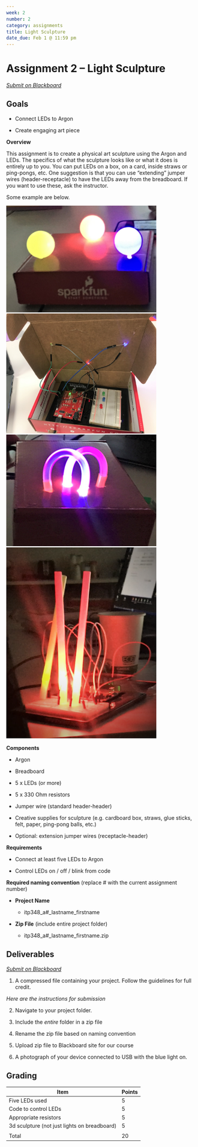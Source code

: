 ```yaml
---
week: 2
number: 2
category: assignments
title: Light Sculpture
date_due: Feb 1 @ 11:59 pm
---
```


Assignment 2 – Light Sculpture
==============================

*[Submit on Blackboard](https://blackboard.usc.edu)*


Goals
-----

-   Connect LEDs to Argon

-   Create engaging art piece

**Overview**

This assignment is to create a physical art sculpture using the Argon and LEDs. The specifics of what the sculpture looks like or what it does is entirely up to you. You can put LEDs on a box, on a card, inside straws or ping-pongs, etc. One suggestion is that you can use “extending” jumper wires (header-receptacle) to have the LEDs away from the breadboard. If you want to use these, ask the instructor.

Some example are below.

<img src="media/0f1c502a12ff996e61075135e099a087.jpg" alt="" style="width:400px" />

<img src="media/1c65f2861c87d4a7bd37c6f277b98f31.jpg" alt="" style="width:400px" />

<img src="media/cbd6a25f15f5e3874043e809a7a5c6af.jpg" alt="" style="width:400px" />

<img src="media/06aae149712f15870bbe652b5bee6b9f.png" alt="" style="width:400px" />

**Components**

-   Argon

-   Breadboard

-   5 x LEDs (or more)

-   5 x 330 Ohm resistors

-   Jumper wire (standard header-header)

-   Creative supplies for sculpture (e.g. cardboard box, straws, glue sticks,
    felt, paper, ping-pong balls, etc.)

-   Optional: extension jumper wires (receptacle-header)

**Requirements**

-   Connect at least five LEDs to Argon

-   Control LEDs on / off / blink from code

**Required naming convention** (replace \# with the current assignment number)

-   **Project Name**

    -   itp348_a\#_lastname_firstname

-   **Zip File** (include entire project folder)

    -   itp348_a\#_lastname_firstname.zip

Deliverables
------------

*[Submit on Blackboard](https://blackboard.usc.edu)*


1.  A compressed file containing your project. Follow the guidelines for full credit.
    
*Here are the instructions for submission*
    
2.  Navigate to your project folder.

3.  Include the *entire* folder in a zip file

4.  Rename the zip file based on naming convention

5.  Upload zip file to Blackboard site for our course

6.  A photograph of your device connected to USB with the blue light on.

Grading
-------

| Item                                         | Points |
| -------------------------------------------- | ------ |
| Five LEDs used                               | 5      |
| Code to control LEDs                         | 5      |
| Appropriate resistors                        | 5      |
| 3d sculpture (not just lights on breadboard) | 5      |
|                                              |        |
| Total                                        | 20     |
